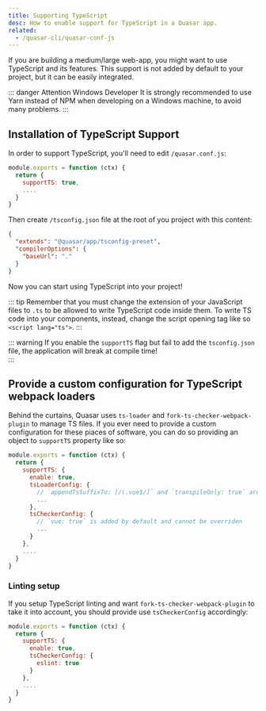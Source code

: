 ```yaml
---
title: Supporting TypeScript
desc: How to enable support for TypeScript in a Quasar app.
related:
  - /quasar-cli/quasar-conf-js
---
```


If you are building a medium/large web-app, you might want to use TypeScript and its features. This support is not added by default to your project, but it can be easily integrated.

::: danger Attention Windows Developer
It is strongly recommended to use Yarn instead of NPM when developing on a Windows machine, to avoid many problems.
:::

## Installation of TypeScript Support

In order to support TypeScript, you'll need to edit `/quasar.conf.js`:

```js
module.exports = function (ctx) {
  return {
    supportTS: true,
    ....
  }
}
```

Then create `/tsconfig.json` file at the root of you project with this content:

```json
{
  "extends": "@quasar/app/tsconfig-preset",
  "compilerOptions": {
    "baseUrl": "."
  }
}
```

Now you can start using TypeScript into your project!

::: tip
Remember that you must change the extension of your JavaScript files to `.ts` to be allowed to write TypeScript code inside them. To write TS code into your components, instead, change the script opening tag like so `<script lang="ts">`.
:::

::: warning
If you enable the `supportTS` flag but fail to add the `tsconfig.json` file, the application will break at compile time!  
:::

## Provide a custom configuration for TypeScript webpack loaders

Behind the curtains, Quasar uses `ts-loader` and `fork-ts-checker-webpack-plugin` to manage TS files. If you ever need to provide a custom configuration for these piaces of software, you can do so providing an object to `supportTS` property like so:

```js
module.exports = function (ctx) {
  return {
    supportTS: {
      enable: true,
      tsLoaderConfig: {
        // `appendTsSuffixTo: [/\.vue$/]` and `transpileOnly: true` are added by default and cannot be overriden
        ...
      },
      tsCheckerConfig: {
        // `vue: true` is added by default and cannot be overriden
        ...
      }
    },
    ....
  }
}
```

### Linting setup

If you setup TypeScript linting and want `fork-ts-checker-webpack-plugin` to take it into account, you should provide use `tsCheckerConfig` accordingly:

```js
module.exports = function (ctx) {
  return {
    supportTS: {
      enable: true,
      tsCheckerConfig: {
        eslint: true
      }
    },
    ....
  }
}
```
